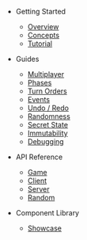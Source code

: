 * Getting Started

  * [Overview](/)
  * [Concepts](concepts.md)
  * [Tutorial](tutorial.md)

* Guides

  * [Multiplayer](multiplayer.md)
  * [Phases](phases.md)
  * [Turn Orders](turn-order.md)
  * [Events](events.md)
  * [Undo / Redo](undo.md)
  * [Randomness](random.md)
  * [Secret State](secret-state.md)
  * [Immutability](immutability.md)
  * [Debugging](debugging.md)

* API Reference

  * [Game](api/Game.md)
  * [Client](api/Client.md)
  * [Server](api/Server.md)
  * [Random](api/Random.md)

* Component Library
  * [Showcase](storybook.md)

